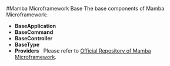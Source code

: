 #Mamba Microframework Base
The base components of Mamba Microframework:
&nbsp;
* **BaseApplication**
* **BaseCommand**
* **BaseController**
* **BaseType**
* **Providers**
&nbsp;
Please refer to [Official Repository of Mamba Microframework](https://github.com/mauretto78/mamba).